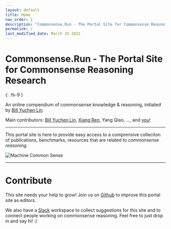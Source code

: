 ```yaml
---
layout: default
title: Home
nav_order: 1
description: "Commonsense.Run - The Portal Site for Commonsense Reasoning Research"
permalink: /
last_modified_date: March 25 2021
---
```


# Commonsense.Run - The Portal Site for Commonsense Reasoning Research
{: .fs-9 }

An online compendium of commonsense knowledge & reasoning, initiated by [Bill Yuchen Lin](https://yuchenlin.xyz).

Main contributors: [Bill Yuchen Lin](https://yuchenlin.xyz), [Xiang Ren](http://ink-ron.usc.edu/xiangren/), Yang Qiao, ..., and [you](#Contribute)!

---
This portal site is here to provide easy access to a comprensive colleciton of publications, benchmarks, resources that are related to *commonsense reasoning*. 

![Machine Common Sense](https://www.darpa.mil/DDM_Gallery/teaching-machines-619-316.jpg)
<!-- {: .fs-6 .fw-300 } -->

<!-- Our Contributors:  -->

<!-- [Get started now](#getting-started){: .btn .btn-primary .fs-5 .mb-4 .mb-md-0 .mr-2 } [View it on GitHub](https://github.com/Commonsense-Run/commonsense-run.github.io){: .btn .fs-5 .mb-4 .mb-md-0 } -->

<!-- --- -->
<!-- 
## Introduction -->
<!-- # Commonsense Reasoning

To make it as easy as possible to write documentation in plain Markdown, most UI components are styled using default Markdown elements with few additional CSS classes needed.
{: .fs-6 .fw-300 } -->

---

# Contribute

This site needs your help to grow! 
Join us on [Github](https://github.com/OpenCommonSense/CommonSensePortalSite) to improve this portal site as editors. 

We also have a [Slack]() workspace to collect suggestions for this site and to connect people working on commonsense reasoning. Feel free to just drop in and say hi! :)